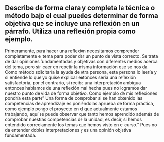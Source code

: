 ## Describe de forma clara y completa la técnica o método bajo el cual puedes determinar de forma objetiva que se incluye una reflexión en un párrafo. Utiliza una reflexión propia como ejemplo.
Primeramente, para hacer una reflexión necesitamos comprender completamente el tema para poder dar un punto de vista correcto. Se trata de dar opiniones fundamentadas y objetivas con diferentes medios acerca del tema, pero sin caer en repetir la misma información que se nos da. Como método solicitaría la ayuda de otra persona, esta persona lo leería y si entiende lo que yo quise explicar entonces sería una reflexión satisfactoria, por el contrario, si recibe una interpretación ambigua entonces hablamos de una reflexión mal hecha pues no logramos dar nuestro punto de vida de forma objetivo. 
Como ejemplo de mis reflexiones pondría esta parte” Una forma de comprobar si se han obtenido las competencias de aprendizaje es poniéndolas aprueba de forma práctica, como ejemplo pongo el proyecto en el que actualmente estamos trabajando, aquí se puede observar que tanto hemos aprendido además de comprobar nuestras competencias de la unidad, es decir, si hemos entendido correctamente los temas que hemos visto en el curso.” Pues no da entender dobles interpretaciones y es una opinión objetiva fundamentada.
